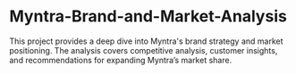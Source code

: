 # Myntra-Brand-and-Market-Analysis
This project provides a deep dive into Myntra's brand strategy and market positioning. The analysis covers competitive analysis, customer insights, and recommendations for expanding Myntra’s market share.
